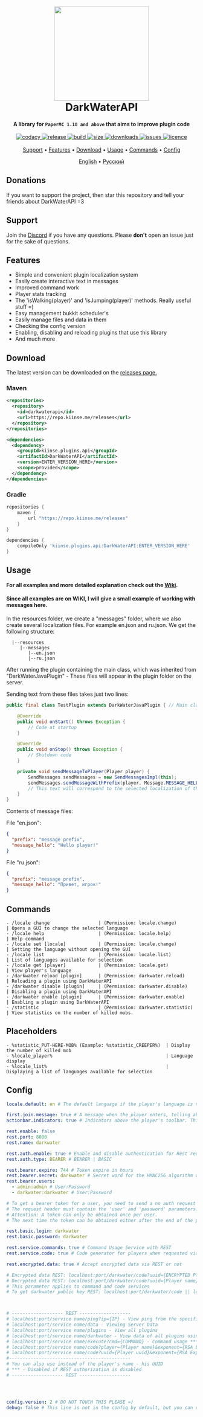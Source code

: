 <h1 align="center">
  <img width=250 height=250 src="https://raw.githubusercontent.com/kiinse/DarkWaterAPI/master/.github/img/logo.png" />
  <br>DarkWaterAPI<br>
</h1>

<p align="center">
  <b>A library for <code>PaperMC 1.18 and above</code> that aims to improve plugin code</b><br><br>

  <a href="https://app.codacy.com/gh/kiinse/DarkWaterAPI/dashboard">
    <img src="https://app.codacy.com/project/badge/Grade/04669f7c982b4ec8ba4783493dfb1ca9" alt="codacy"/>
  </a>

  <a href="https://github.com/kiinse/DarkWaterAPI/releases">
    <img src="https://img.shields.io/github/v/release/kiinse/DarkWaterAPI?include_prereleases&style=flat-square" alt="release">
  </a>
  <a href="https://github.com/kiinse/DarkWaterAPI/actions/workflows/gradle-package.yml">
    <img src="https://img.shields.io/github/workflow/status/kiinse/DarkWaterAPI/Create%20packages%20with%20Gradle?style=flat-square" alt="build"> 
  </a>
  <a href="https://github.com/kiinse/DarkWaterAPI">
    <img src="https://img.shields.io/github/repo-size/kiinse/DarkWaterAPI?style=flat-square" alt="size"> 
  </a>
  <a href="https://github.com/kiinse/DarkWaterAPI/releases">
    <img src="https://img.shields.io/github/downloads/kiinse/DarkWaterAPI/total?style=flat-square" alt="downloads"> 
  </a>
  <a href="https://github.com/kiinse/DarkWaterAPI/issues">
    <img src="https://img.shields.io/github/issues/kiinse/DarkWaterAPI?style=flat-square" alt="issues"> 
  </a>
  <a href="https://github.com/kiinse/DarkWaterAPI/blob/master/LICENSE">
    <img src="https://img.shields.io/github/license/kiinse/DarkWaterAPI?style=flat-square" alt="licence"> 
  </a><br><br>
  <a href="#support">Support</a> •
  <a href="#features">Features</a> •
  <a href="#download">Download</a> •
  <a href="#usage">Usage</a> •
  <a href="#commands">Commands</a> •
  <a href="#config">Config</a>
</p>
<p align="center">
  <ins>English</ins> • <a href="https://github.com/kiinse/DarkWaterAPI/blob/master/.github/Rus-README.md">Русский</a>
</p>

## Donations

If you want to support the project, then
star this repository and tell your friends about DarkWaterAPI =3

## Support

Join the [Discord](https://discord.gg/ec7y5NY82b) if you have any questions.
Please **don't** open an issue just for the sake of questions.

## Features

* Simple and convenient plugin localization system
* Easily create interactive text in messages
* Improved command work
* Player stats tracking
* The 'isWalking(player)' and 'isJumping(player)' methods. Really useful stuff =)
* Easy management bukkit scheduler's
* Easily manage files and data in them
* Checking the config version
* Enabling, disabling and reloading plugins that use this library
* And much more

## Download

The latest version can be downloaded on the <a href="https://github.com/kiinse/DarkWaterAPI/releases">releases page.</a><br>

### Maven

```xml
<repositories>
  <repository>
    <id>darkwaterapi</id>
    <url>https://repo.kiinse.me/releases</url>
  </repository>
</repositories>

<dependencies>
  <dependency>
    <groupId>kiinse.plugins.api</groupId>
    <artifactId>DarkWaterAPI</artifactId>
    <version>ENTER_VERSION_HERE</version>
    <scope>provided</scope>
  </dependency>
</dependencies>
```

### Gradle

```groovy
repositories {
    maven {
        url "https://repo.kiinse.me/releases"
    }
}

dependencies {
    compileOnly 'kiinse.plugins.api:DarkWaterAPI:ENTER_VERSION_HERE'
}
```

## Usage

<b>For all examples and more detailed explanation check out the [Wiki](https://github.com/kiinse/DarkWaterAPI/wiki).</b>

#### Since all examples are on WIKI, I will give a small example of working with messages here.

In the resources folder, we create a "messages" folder, where we also create several localization files. For example en.json and ru.json. We get the following structure:

```
  |--resources
     |--messages
        |--en.json
        |--ru.json
```

After running the plugin containing the main class, which was inherited from "DarkWaterJavaPlugin" - These files will appear in the plugin folder on the server.

Sending text from these files takes just two lines:

```java
public final class TestPlugin extends DarkWaterJavaPlugin { // Main class

    @Override
    public void onStart() throws Exception {
        // Code at startup
    }

    @Override
    public void onStop() throws Exception {
        // Shutdown code
    }

    private void sendMessageToPlayer(Player player) {
        SendMessages sendMessages = new SendMessagesImpl(this);
        sendMessages.sendMessageWithPrefix(player, Message.MESSAGE_HELLO); // We send to player the message "message_hello" from the json file.
        // This text will correspond to the selected localization of the player.
    }
}

```

Contents of message files:

File "en.json":

```json
{
  "prefix": "message prefix",
  "message_hello": "Hello player!"
}
```

File "ru.json":

```json
{
  "prefix": "message prefix",
  "message_hello": "Привет, игрок!"
}
```

## Commands

```
- /locale change                  | (Permission: locale.change)          | Opens a GUI to change the selected language
- /locale help                    | (Permission: locale.help)            | Help command
- /locale set [locale]            | (Permission: locale.change)          | Setting the language without opening the GUI
- /locale list                    | (Permission: locale.list)            | List of languages available for selection
- /locale get [player]            | (Permission: locale.get)             | View player's language
- /darkwater reload [plugin]      | (Permission: darkwater.reload)       | Reloading a plugin using DarkWaterAPI
- /darkwater disable [plugin]     | (Permission: darkwater.disable)      | Disabling a plugin using DarkWaterAPI
- /darkwater enable [plugin]      | (Permission: darkwater.enable)       | Enabling a plugin using DarkWaterAPI
- /statistic                      | (Permission: darkwater.statistic)    | View statistics on the number of killed mobs.
```

## Placeholders

```
- %statistic_PUT-HERE-MOB% (Example: %statistic_CREEPER%)  | Display the number of killed mob
- %locale_player%                                          | Language display
- %locale_list%                                            | Displaying a list of languages available for selection
```

## Config

```yaml
locale.default: en # The default language if the player's language is not available on the server, or it has not been defined

first.join.message: true # A message when the player enters, telling about the definition of the player's language and the possibility of changing this language.
actionbar.indicators: true # Indicators above the player's toolbar. This function is needed for some plugins that use DarkWaterAPI. Requires PlaceHolderAPI to work.

rest.enable: false
rest.port: 8080
rest.name: darkwater

rest.auth.enable: true # Enable and disable authentication for Rest requests. If it is disabled, then some requests will be disabled.
rest.auth.type: BEARER # BEARER | BASIC

rest.bearer.expire: 744 # Token expire in hours
rest.bearer.secret: darkwater # Secret word for the HMAC256 algorithm when signing the token.
rest.bearer.users:
  - admin:admin # User:Password
  - darkwater:darkwater # User:Password

# To get a bearer token for a user, you need to send a no auth request to any Rest link.
# The request header must contain the 'user' and 'password' parameters.
# Attention: A token can only be obtained once per user.
# The next time the token can be obtained either after the end of the previous one, or after the plugin is reloaded.

rest.basic.login: darkwater
rest.basic.password: darkwater

rest.service.commands: true # Command Usage Service with REST
rest.service.code: true # Code generator for players when requested via REST

rest.encrypted.data: true # Accept encrypted data via REST or not

# Encrypted data REST: localhost:port/darkwater/code?uuid={ENCRYPTED Player name}&exponent={RSA Exponent}&modulus={RSA Modulus}
# Decrypted data REST: localhost:port/darkwater/code?uuid={Player name}&exponent={RSA Exponent}&modulus={RSA Modulus}
# This parameter applies to command and code services
# To get darkwater public key REST: localhost:port/darkwater/code || localhost:port/darkwater/execute



# ------------------- REST -------------------
# localhost:port/service name/ping?ip={IP} - View ping from the specified ip address to the server
# localhost:port/service name/data - Viewing Server Data
# localhost:port/service name/plugins - View all plugins
# localhost:port/service name/darkwater - View data of all plugins using DarkWaterAPI ***
# localhost:port/service name/execute?cmd={COMMAND} - Command usage ***
# localhost:port/service name/code?player={Player name}&exponent={RSA Exponent}&modulus={RSA Modulus} - Sends the code to the player, and also returns it in encrypted form ***
# localhost:port/service name/code?uuid={Player uuid}&exponent={RSA Exponent}&modulus={RSA Modulus} - Sends the code to the player, and also returns it in encrypted form ***
#---------------------------------------------
# You can also use instead of the player's name - his UUID
# *** - Disabled if REST authorization is disabled
# ------------------- REST -------------------




config.version: 2 # DO NOT TOUCH THIS PLEASE =)
debug: false # This line is not in the config by default, but you can enter it in the DarkWaterAPI config to display config logs in the server console.
```
